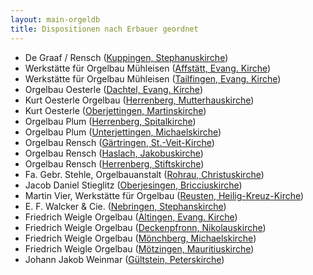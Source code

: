 ```yaml
---
layout: main-orgeldb
title: Dispositionen nach Erbauer geordnet
---
```


* De Graaf / Rensch ([Kuppingen, Stephanuskirche](org_id002.html))
* Werkstätte für Orgelbau Mühleisen ([Affstätt, Evang. Kirche](org_id019.html))
* Werkstätte für Orgelbau Mühleisen ([Tailfingen, Evang. Kirche](org_id008.html))
* Orgelbau Oesterle ([Dachtel, Evang. Kirche](org_id016.html))
* Kurt Oesterle Orgelbau ([Herrenberg, Mutterhauskirche](org_id007.html))
* Kurt Oesterle ([Oberjettingen, Martinskirche](org_id006.html))
* Orgelbau Plum ([Herrenberg, Spitalkirche](org_id004.html))
* Orgelbau Plum ([Unterjettingen, Michaelskirche](org_id012.html))
* Orgelbau Rensch ([Gärtringen, St.-Veit-Kirche](org_id020.html))
* Orgelbau Rensch ([Haslach, Jakobuskirche](org_id005.html))
* Orgelbau Rensch ([Herrenberg, Stiftskirche](org_id001.html))
* Fa. Gebr. Stehle, Orgelbauanstalt ([Rohrau, Christuskirche](org_id015.html))
* Jacob Daniel Stieglitz ([Oberjesingen, Bricciuskirche](org_id017.html))
* Martin Vier, Werkstätte für Orgelbau ([Reusten, Heilig-Kreuz-Kirche](org_id009.html))
* E. F. Walcker &amp; Cie. ([Nebringen, Stephanskirche](org_id003.html))
* Friedrich Weigle Orgelbau ([Altingen, Evang. Kirche](org_id010.html))
* Friedrich Weigle Orgelbau ([Deckenpfronn, Nikolauskirche](org_id018.html))
* Friedrich Weigle Orgelbau ([Mönchberg, Michaelskirche](org_id014.html))
* Friedrich Weigle Orgelbau ([Mötzingen, Mauritiuskirche](org_id013.html))
* Johann Jakob Weinmar ([Gültstein, Peterskirche](org_id011.html))

